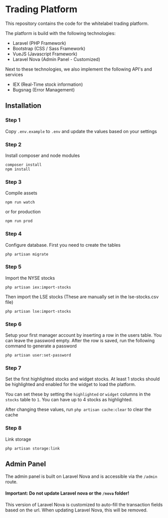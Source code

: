 # Trading Platform
This repository contains the code for the whitelabel trading platform. 

The platform is build with the following technologies:
* Laravel (PHP Framework)
* Bootstrap (CSS / Sass Framework)
* VueJS (Javascript Framework)
* Laravel Nova (Admin Panel - Customized)

Next to these technologies, we also implement the following API's and services
* IEX (Real-Time stock information)
* Bugsnag (Error Management)


## Installation

### Step 1
Copy `.env.example` to `.env` and update the values based on your settings

### Step 2
Install composer and node modules
```
composer install
npm install
```

### Step 3
Compile assets
```
npm run watch
```
or for production
```
npm run prod
```

### Step 4
Configure database. First you need to create the tables
```
php artisan migrate
```
### Step 5
Import the NYSE stocks
```
php artisan iex:import-stocks
```

Then import the LSE stocks (These are manually set in the lse-stocks.csv file)
```
php artisan lse:import-stocks
```

### Step 6
Setup your first manager account by inserting a row in the users table. You can leave the password empty.
After the row is saved, run the following command to generate a password
```
php artisan user:set-password
```

### Step 7
Set the first highlighted stocks and widget stocks. At least 1 stocks should be highlighted and enabled for the widget to load the platform.

You can set these by setting the `highlighted` or `widget` columns in the `stocks` table to `1`. You can have up to 4 stocks as highlighted.

After changing these values, run `php artisan cache:clear` to clear the cache

### Step 8
Link storage
```
php artisan storage:link
```

## Admin Panel
The admin panel is built on Laravel Nova and is accessible via the `/admin` route.

#### Important: Do not update Laravel nova or the `/nova` folder!
This version of Laravel Nova is customized to auto-fill the transaction fields based on the url. When updating Laravel Nova, this will be removed.
